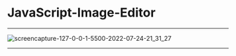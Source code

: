 # JavaScript-Image-Editor
***
![screencapture-127-0-0-1-5500-2022-07-24-21_31_27](https://user-images.githubusercontent.com/70688937/180655875-210cba90-c3c6-43cf-968e-028c341c2bc0.png)
***
